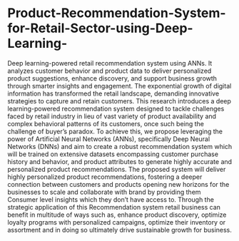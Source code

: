 # Product-Recommendation-System-for-Retail-Sector-using-Deep-Learning-
Deep learning-powered retail recommendation system using ANNs. It analyzes customer behavior and product data to deliver personalized product suggestions, enhance discovery, and support business growth through smarter insights and engagement.
The exponential growth of digital information has transformed the retail landscape, 
demanding innovative strategies to capture and retain customers. This research introduces a 
deep learning-powered recommendation system designed to tackle challenges faced by retail 
industry in lieu of vast variety of product availability and complex behavioral patterns of its 
customers, once such being the challenge of buyer’s paradox. 
To achieve this, we propose leveraging the power of Artificial Neural Networks (ANNs), 
specifically Deep Neural Networks (DNNs) and aim to create a robust recommendation 
system which will be trained on extensive datasets encompassing customer purchase history 
and behavior, and product attributes to generate highly accurate and personalized product 
recommendations. 
The proposed system will deliver highly personalized product recommendations, fostering a 
deeper connection between customers and products opening new horizons for the businesses 
to scale and collaborate with brand by providing them Consumer level insights which they 
don’t have access to. 
Through the strategic application of this Recommendation system retail business can benefit 
in multitude of ways such as, enhance product discovery, optimize loyalty programs with 
personalized campaigns, optimize their inventory or assortment and in doing so ultimately 
drive sustainable growth for business.
